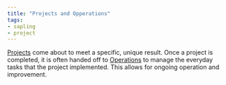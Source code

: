 ```yaml
---
title: "Projects and Opperations"
tags:
- sapling
- project
---
```


[Projects](notes/Project.md) come about to meet a specific, unique result.  Once a project is completed, it is often handed off to [Operations](notes/Operations.md) to manage the everyday tasks that the project implemented.  This allows for ongoing operation and improvement.